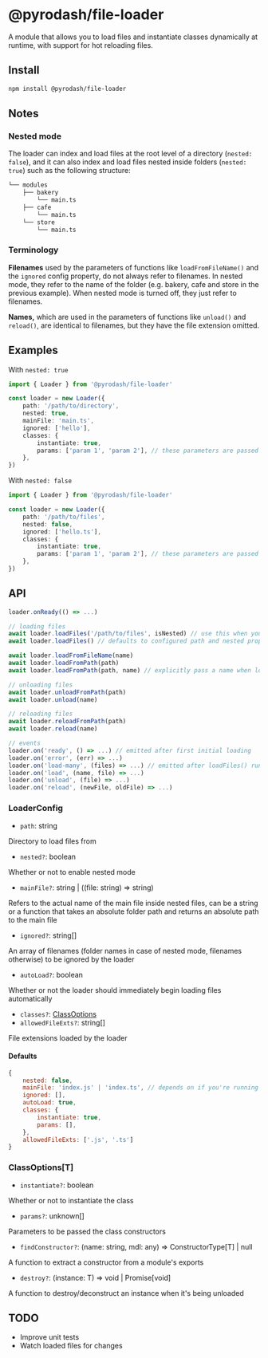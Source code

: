 # @pyrodash/file-loader

A module that allows you to load files and instantiate classes dynamically at runtime, with support for hot reloading files.

## Install
```sh
npm install @pyrodash/file-loader
```

## Notes

### Nested mode
The loader can index and load files at the root level of a directory (`nested: false`), and it can also index and load files nested inside folders (`nested: true`) such as the following structure:
```markdown
└── modules
    ├── bakery
        └── main.ts
    ├── cafe
        └── main.ts
    └── store
        └── main.ts
```

### Terminology
__Filenames__ used by the parameters of functions like `loadFromFileName()` and the `ignored` config property, do not always refer to filenames. In nested mode, they refer to the name of the folder (e.g. bakery, cafe and store in the previous example). When nested mode is turned off, they just refer to filenames.

__Names,__ which are used in the parameters of functions like `unload()` and `reload()`, are identical to filenames, but they have the file extension omitted.

## Examples
With `nested: true`
```ts
import { Loader } from '@pyrodash/file-loader'

const loader = new Loader({
    path: '/path/to/directory',
    nested: true,
    mainFile: 'main.ts',
    ignored: ['hello'],
    classes: {
        instantiate: true,
        params: ['param 1', 'param 2'], // these parameters are passed to class constructors
    },
})
```

With `nested: false`
```ts
import { Loader } from '@pyrodash/file-loader'

const loader = new Loader({
    path: '/path/to/files',
    nested: false,
    ignored: ['hello.ts'],
    classes: {
        instantiate: true,
        params: ['param 1', 'param 2'], // these parameters are passed to class constructors
    },
})
```

## API

```ts
loader.onReady(() => ...)

// loading files
await loader.loadFiles('/path/to/files', isNested) // use this when you have autoLoad off and want to run/await the initial loading
await loader.loadFiles() // defaults to configured path and nested properties

await loader.loadFromFileName(name)
await loader.loadFromPath(path)
await loader.loadFromPath(path, name) // explicitly pass a name when loading a file that doesn't follow your configuration (e.g. your loader is in nested mode, but the path you're loading isn't meant to be named like such)

// unloading files
await loader.unloadFromPath(path)
await loader.unload(name)

// reloading files
await loader.reloadFromPath(path)
await loader.reload(name)

// events
loader.on('ready', () => ...) // emitted after first initial loading
loader.on('error', (err) => ...)
loader.on('load-many', (files) => ...) // emitted after loadFiles() runs
loader.on('load', (name, file) => ...)
loader.on('unload', (file) => ...)
loader.on('reload', (newFile, oldFile) => ...)
```

### LoaderConfig
- `path`: string

Directory to load files from

- `nested?`: boolean

Whether or not to enable nested mode

- `mainFile?`: string | ((file: string) => string)

Refers to the actual name of the main file inside nested files, can be a string or a function that takes an absolute folder path and returns an absolute path to the main file

- `ignored?`: string[]

An array of filenames (folder names in case of nested mode, filenames otherwise) to be ignored by the loader

- `autoLoad?`: boolean

Whether or not the loader should immediately begin loading files automatically

- `classes?`: [ClassOptions](#classoptionst)
- `allowedFileExts?`: string[]

File extensions loaded by the loader

#### Defaults
```js
{
    nested: false,
    mainFile: 'index.js' | 'index.ts', // depends on if you're running in js or ts at runtime
    ignored: [],
    autoLoad: true,
    classes: {
        instantiate: true,
        params: [],
    },
    allowedFileExts: ['.js', '.ts']
}
```

### ClassOptions[T]
- `instantiate?`: boolean

Whether or not to instantiate the class

- `params?`: unknown[]

Parameters to be passed the class constructors

- `findConstructor?`: (name: string, mdl: any) => ConstructorType[T] | null

A function to extract a constructor from a module's exports

- `destroy?`: (instance: T) => void | Promise[void]

A function to destroy/deconstruct an instance when it's being unloaded

## TODO
- Improve unit tests
- Watch loaded files for changes